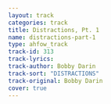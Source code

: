 ```yaml
---
layout: track
categories: track
title: Distractions, Pt. 1
name: distractions-part-1
type: ahfow_track
track-id: 313
track-lyrics: 
track-author: Bobby Darin
track-sort: "DISTRACTIONS"
track-original: Bobby Darin
cover: true
---
```

